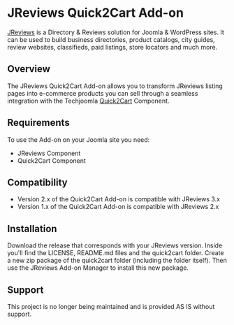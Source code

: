 # JReviews Quick2Cart Add-on

[JReviews](https://www.jreviews.com) is a Directory & Reviews solution for Joomla & WordPress sites. It can be used to build business directories, product catalogs, city guides, review websites, classifieds, paid listings, store locators and much more.

## Overview

The JReviews Quick2Cart Add-on allows you to transform JReviews listing pages into e-commerce products you can sell through a seamless integration with the Techjoomla [Quick2Cart](https://techjoomla.com/products/quick2cart) Component.

## Requirements

To use the Add-on on your Joomla site you need:
* JReviews Component
* Quick2Cart Component

## Compatibility

* Version 2.x of the Quick2Cart Add-on is compatible with JReviews 3.x
* Version 1.x of the Quick2Cart Add-on is compatible with JReviews 2.x

## Installation

Download the release that corresponds with your JReviews version. Inside you'll find the LICENSE, README.md files and the quick2cart folder. Create a new zip package of the quick2cart folder (including the folder itself). Then use the JReviews Add-on Manager to install this new package.

## Support

This project is no longer being maintained and is provided AS IS without support.
